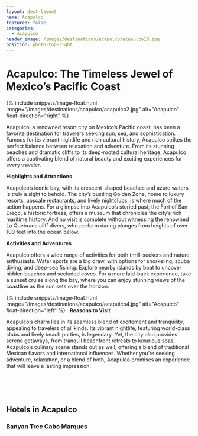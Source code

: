 ```yaml
---
layout: dest-layout
name: Acapulco
featured: false
categories:
  - Acapulco
header_image: /images/destinations/acapulco/acapulco10.jpg
position: photo-top-right
---
```

# **Acapulco: The Timeless Jewel of Mexico’s Pacific Coast**

{% include snippets/image-float.html image="/images/destinations/acapulco/acapulco2.jpg" alt="Acapulco" float-direction="right" %}

Acapulco, a renowned resort city on Mexico’s Pacific coast, has been a favorite destination for
travelers seeking sun, sea, and sophistication. Famous for its vibrant nightlife and rich
cultural history, Acapulco strikes the perfect balance between relaxation and adventure. From
its stunning beaches and dramatic cliffs to its deep-rooted cultural heritage, Acapulco offers a
captivating blend of natural beauty and exciting experiences for every traveler.

**Highlights and Attractions**

Acapulco’s iconic bay, with its crescent-shaped beaches and azure waters, is truly a sight to behold.
The city’s bustling Golden Zone, home to luxury resorts, upscale restaurants, and lively nightclubs,
is where much of the action happens. For a glimpse into Acapulco’s storied past, the Fort of San
Diego, a historic fortress, offers a museum that chronicles the city’s rich maritime history. And no
visit is complete without witnessing the renowned La Quebrada cliff divers, who perform daring
plunges from heights of over 100 feet into the ocean below.

**Activities and Adventures**

Acapulco offers a wide range of activities for both thrill-seekers and nature enthusiasts. Water
sports are a big draw, with options for snorkeling, scuba diving, and deep-sea fishing. Explore
nearby islands by boat to uncover hidden beaches and secluded coves. For a more laid-back
experience, take a sunset cruise along the bay, where you can enjoy stunning views of the coastline
as the sun sets over the horizon.

{% include snippets/image-float.html image="/images/destinations/acapulco/acapulco4.jpg" alt="Acapulco" float-direction="left" %}
&nbsp;
**Reasons to Visit**

Acapulco’s charm lies in its seamless blend of excitement and tranquility, appealing to travelers of
all kinds. Its vibrant nightlife, featuring world-class clubs and lively beach parties, is legendary. Yet,
the city also provides serene getaways, from tranquil beachfront retreats to luxurious spas.
Acapulco’s culinary scene stands out as well, offering a blend of traditional Mexican flavors and
international influences. Whether you’re seeking adventure, relaxation, or a blend of both, Acapulco
promises an experience that will leave a lasting impression.
&nbsp;  
&nbsp;  
&nbsp;  
&nbsp;  
&nbsp;  


## Hotels in Acapulco

<section class='grid'>
<div class="col-3_sm-4_xs-6 padded-1">
    <a href="/hotels/banyanaca">
        <div class="bg-image square" style="background-image:url('/images/hotels/banyanaca/banyanaca1.webp')">  </div>
        <h3 class='center'>Banyan Tree Cabo Marques</h3>        
    </a>  
</div>
</section>

